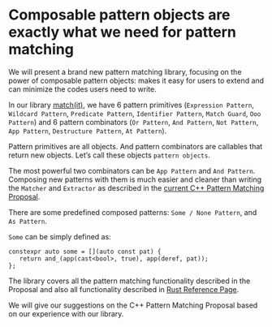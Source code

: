 # Composable pattern objects are exactly what we need for pattern matching

We will present a brand new pattern matching library, focusing on the power of composable pattern objects: makes it easy for users to extend and can minimize the codes users need to write.

In our library [match(it)](https://github.com/BowenFu/matchit.cpp/blob/main/REFERENCE.md), we have 6 pattern primitives (`Expression Pattern`, `Wildcard Pattern`, `Predicate Pattern`, `Identifier Pattern`, `Match Guard`, `Ooo Pattern`) and 6 pattern combinators (`Or Pattern`, `And Pattern`, `Not Pattern`, `App Pattern`, `Destructure Pattern`, `At Pattern`).

Pattern primitives are all objects. And pattern combinators are callables that return new objects. Let’s call these objects `pattern objects`.

The most powerful two combinators can be `App Pattern` and `And Pattern`. Composing new patterns with them is much easier and cleaner than writing the `Matcher` and `Extractor` as described in the [current C++ Pattern Matching Proposal](https://wg21.link/P1371).

There are some predefined composed patterns: `Some / None Pattern`, and `As Pattern`.

`Some` can be simply defined as:
```
constexpr auto some = [](auto const pat) {
   return and_(app(cast<bool>, true), app(deref, pat));
};
```

The library covers all the pattern matching functionality described in the Proposal and also all functionality described in [Rust Reference Page](https://doc.rust-lang.org/stable/reference/patterns.html#literal-patterns).

We will give our suggestions on the C++ Pattern Matching Proposal based on our experience with our library.